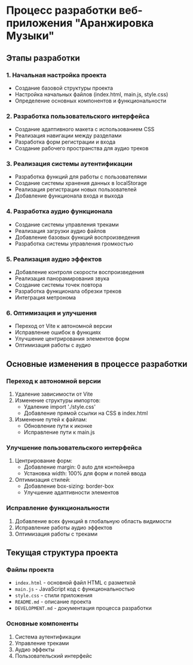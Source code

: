 # Процесс разработки веб-приложения "Аранжировка Музыки"

## Этапы разработки

### 1. Начальная настройка проекта
- Создание базовой структуры проекта
- Настройка начальных файлов (index.html, main.js, style.css)
- Определение основных компонентов и функциональности

### 2. Разработка пользовательского интерфейса
- Создание адаптивного макета с использованием CSS
- Реализация навигации между разделами
- Разработка форм регистрации и входа
- Создание рабочего пространства для аудио треков

### 3. Реализация системы аутентификации
- Разработка функций для работы с пользователями
- Создание системы хранения данных в localStorage
- Реализация регистрации новых пользователей
- Добавление функционала входа и выхода

### 4. Разработка аудио функционала
- Создание системы управления треками
- Реализация загрузки аудио файлов
- Добавление базовых функций воспроизведения
- Разработка системы управления громкостью

### 5. Реализация аудио эффектов
- Добавление контроля скорости воспроизведения
- Реализация панорамирования звука
- Создание системы точек повтора
- Разработка функционала обрезки треков
- Интеграция метронома

### 6. Оптимизация и улучшения
- Переход от Vite к автономной версии
- Исправление ошибок в функциях
- Улучшение центрирования элементов форм
- Оптимизация работы с аудио

## Основные изменения в процессе разработки

### Переход к автономной версии
1. Удаление зависимости от Vite
2. Изменение структуры импортов:
   - Удаление import './style.css'
   - Добавление прямой ссылки на CSS в index.html
3. Изменение путей к файлам:
   - Обновление пути к иконке
   - Исправление пути к main.js

### Улучшение пользовательского интерфейса
1. Центрирование форм:
   - Добавление margin: 0 auto для контейнера
   - Установка width: 100% для форм и полей ввода
2. Оптимизация стилей:
   - Добавление box-sizing: border-box
   - Улучшение адаптивности элементов

### Исправление функциональности
1. Добавление всех функций в глобальную область видимости
2. Исправление работы аудио эффектов
3. Оптимизация работы с треками

## Текущая структура проекта

### Файлы проекта
- `index.html` - основной файл HTML с разметкой
- `main.js` - JavaScript код с функциональностью
- `style.css` - стили приложения
- `README.md` - описание проекта
- `DEVELOPMENT.md` - документация процесса разработки

### Основные компоненты
1. Система аутентификации
2. Управление треками
3. Аудио эффекты
4. Пользовательский интерфейс